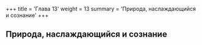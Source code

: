 +++
title = 'Глава 13'
weight = 13
summary = 'Природа, наслаждающийся и сознание'
+++
## Природа, наслаждающийся и сознание